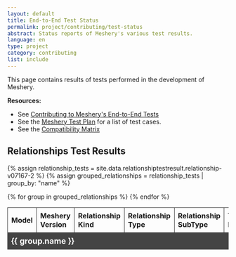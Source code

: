```yaml
---
layout: default
title: End-to-End Test Status
permalink: project/contributing/test-status
abstract: Status reports of Meshery's various test results.
language: en
type: project
category: contributing
list: include
---
```


This page contains results of tests performed in the development of Meshery.

**Resources:**

- See [Contributing to Meshery's End-to-End Tests](/project/contributing/contributing-ui-tests)
- See the [Meshery Test Plan](https://docs.google.com/spreadsheets/d/13Ir4gfaKoAX9r8qYjAFFl_U9ntke4X5ndREY1T7bnVs/edit?gid=0#gid=0) for a list of test cases.
- See the [Compatibility Matrix](/installation/compatibility-matrix)

## Relationships Test Results

{% assign relationship_tests = site.data.relationshiptestresult.relationship-v07167-2 %}
{% assign grouped_relationships = relationship_tests | group_by: "name" %}

<style>
/* General Table Styling */
table {
    width: 100%;
    border-collapse: collapse;
}

th, td {
    border: 1px solid #333;
    padding: 8px;
    text-align: left;
}

.accordion-header {
    cursor: pointer;
    background-color: #444;
    color: white;
    font-weight: bold;
    text-align: center;
    font-size: 18px;
}

.accordion-header:hover {
    background-color: #666;
}

.accordion-content {
    display: none;
    background-color: #222;
}

.accordion-content table {
    margin: 0;
    background-color: #333;
}

.accordion-content td {
    color: white;
    padding: 5px 10px;
}
</style>

<table>
    <thead>
        <tr>
            <th>Model</th>
            <th>Meshery Version</th>
            <th>Relationship Kind</th>
            <th>Relationship Type</th>
            <th>Relationship SubType</th>
            <th>Test Result</th>
        </tr>
    </thead>
    <tbody>
        {% for group in grouped_relationships %}
        <!-- Accordion Header Row -->
        <tr class="accordion-header">
            <td colspan="6">{{ group.name }}</td>
        </tr>
        <!-- Hidden Content: Detailed Table -->
        <tr class="accordion-content">
            <td colspan="6">
                <table>
                    <thead>
                        <tr>
                            <th>Meshery Version</th>
                            <th>Relationship Kind</th>
                            <th>Relationship Type</th>
                            <th>Relationship SubType</th>
                            <th>Test Result</th>
                        </tr>
                    </thead>
                    <tbody>
                        {% for item in group.items %}
                        <tr>
                            <td>{{ item.extensionVersion }}</td>
                            <td>{{ item.kind }}</td>
                            <td>{{ item.type }}</td>
                            <td>{{ item.subType }}</td>
                            <td>
                                {% if item.testResultPassed %}
                                    <img src="/assets/img/passing.svg" alt="Pass" />
                                {% else %}
                                    <img src="/assets/img/failing.svg" alt="Fail" />
                                {% endif %}
                            </td>
                        </tr>
                        {% endfor %}
                    </tbody>
                </table>
            </td>
        </tr>
        {% endfor %}
    </tbody>
</table>

<script>
// JavaScript for toggling the accordion content
document.addEventListener("DOMContentLoaded", function () {
    const headers = document.querySelectorAll(".accordion-header");

    headers.forEach(header => {
        header.addEventListener("click", function () {
            const content = this.nextElementSibling;
            if (content.classList.contains("accordion-content")) {
                content.style.display = content.style.display === "table-row" ? "none" : "table-row";
            }
        });
    });
});
</script>
